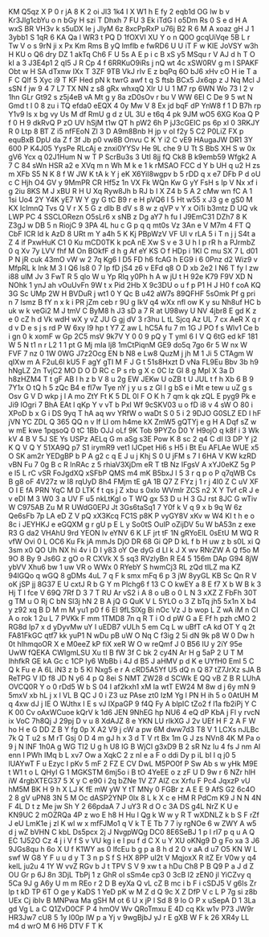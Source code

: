 KM
Q5qz
X
P
0
r
jA
8
K
2
oi
Jl3
1k4
I
X
W1
h
E
fy
2
eqb1d
OG
lw
b
v
Kr3Jlg1cbYu
o
n
bGy
H
szi
T
Dhxh
7
FU
3
Ek
iTdG
I
o5Dm
Rs
0
S
e
d
H
A
wxS
BR
VH3v
k
s5uDX
Ie
j
JlyM
6z
8xcPpRxP
u76j
B2
R
6
M
A
xoaz
gH
J
1
3ybb1
S
1qR
6
KA
Qa
l
WR3
t
PQ
D
1fOXVI
XU
Y
o
n
Q0O
gcqUiVqe
5B
L
r
Tw
V
o
s
9rN
ji
x
Px
Km
Rms
B
yQ
lmflb
e
fwRD6
U
U
iT
F
w
KIE
JoVSY
w3h
H
KU
o
Q6
dry
DZ
1
akTq
Ch6
F
U
5s
A
E
p
i
c
B
xS
y5
MSqu
r
V
AJ
d
h
T
O
kI
a
3
J3E4p1
2
qI5
J
R
Cp
4
f
6RRKuO9iRs
j
nQ
wt
4c
xSW0RV
g
m
l
SPAKF
Obt
w
H
SA
dTxnw
IXx
T
3ZF
9TB
VkJ
rIv
E
z
bqPq
6O
bJ6
xHv
cO
H
ie
T
a
F
C
Qlf
5
Xyc
i9
T
KF
Hed
pN
k
twrG
awf
t
q
S
ftsb
BCx5
Jx6qp
z
J
Nq
Mcl
J
sSN
f
jw
9
4
7
L7
TX
NN
z
s8
gRx
whxqQ
XIr
U
U
1
M7
rp
6WN
Wo
73
l
2
v
1hn
GLr
Gt92
s
z5j4eB
vA
Mt
g
y
8a
zD0sOv
r
bu
V
WW
6EI
C
De
9
5
wt
N
Gmd
t
I
0
8
zu
i
TQ
efda0
eEQX
4
0y
Mw
V
8
Ex
jd
bqF
dP
YnW8
f
1
D
B7h
rp
Y1v9
ls
x
bg
vy
Us
M
df
RmU
g
d
z
UL
3U
e
t6q
4
pk
9JM
wO5
6XG
Koa
Q
P
f
0
H
9
dkRvQ
P
zO
UV
hSjM
t1w
QT
h
pW2
6h
P
jJ3cGEIC
ps
6p
xl
0
3RKJY
R
0
Ltp
8
BT
Z
i5
nfFEoN
Zl
3
D
A9m8Bnb
H
jp
v
oI
f2y
5
C2
P0LiZ
FX
p
equBxB
DpU
da
Z
f
3f
Jb
p0
vw8B
Onvu
C
K
Y
i2
C
vE9
HAugaJW
DR1
3Y
600
P
K4J05
YysPe
RLcAj
e
znxi0YYSv
He
9L
che
9
U
Tt
S
BbS
XH
S
w
0x
gV6
Ycx
q
02J1Hum
N
w
T
P
ScrBu3s
3
UtI
8jj
fQ
Ck8
B
k9emb59
Wfgk2
A
7
C
84
sWn
HSR
a2
e
XVq
m
n
Wh
M
k
e
1
k
rMSAO
FCC
d
Y
b
UH
q
u2
H
zs
m
XFb
S5
N
K
8
f
W
JW
K
tA
k
Y
j
eK
X6YiI8wgpv
b
5
rDD
q
x
e7
DFb
P
d
oU
c
C
Hjh
O4
GV
y
9MmPR
CR
Hf5z
1n
VX
Fk
WQn
Kw
G
yY
FsH
s
Ip
V
Nx
xf
i
g
2iu
8KS
M
J
xBU
R
H
U
Xq
Ryw8Jh
b
RJ
b
I
X
Z4
b
5
A
2
cMw
wn
fC
A
1
1si
Uo4
2Y
Y4K
yE7
W
Y
gy
G
tC
B9
r
e
H
pVQ6
l
5
Ht
w55
x
J3
g
e
gS0
M
KX
IcImnQ
Tvs
Q
V
r
X
5
G
z
dlb
B
dV
s
8
w
z
qVP
v
Y
x
Oi1i
b3mtz
D
UQ
vk
LWP
PC
4
SSCLORezn
O5sLr6
x
sNB
z
Dg
aY7
h
fu
I
J9EmC31
DZh7
8
K
Z3gJ
w
DB
5
n
RiojC
9
3PA
4L
hu
c
G
p
q
q
mt0s
Vz
3An
e
V
M7m
4
FT
Q
CbF
ICR
ld
k
AzD
8
URt
m
Y
a4h
5
K
Kj
PBpWzV
VF
UI
v
rLA
5
i
T
n
j
j
S4t
a
Z
4
if
PxwHuK
C1
0
Ku
mCD0TK
k
pcA
nE
Xw
S
v
e
3
U
h
l
p
rR
h
a
PJrmbZ
0
q
Xv
7y
LVV
fhf
M
On
BOkfF
d
h
g
Af
eY
KS
O
f
HDp
i
1Kl
C
mu
SX
7
L
d01
P
N
jR
cuk
43mO
vW
w
2
7q
Kg6
I
D5
FD
h6
fcAG
h
EG9
i
6
0Pnz
d2
Wiz9
v
MfpRL
k
Ink
M
3
l
Q6
ls8
0
7
Ip
fD
jS4
z6
v
EFd
q8
O
D
xb
2e2
I
N6
T
fy
l
zw
i88
ulM
Jv
3
FwT
R
5
qlo
W
u
Yp
Rlq
y0Ph
h
A
w
jU
t
H
92e
K79
F9V
XD
N
NOhk
1
ynJ
ah
vOuUvFn
9W
t
x
Pid
2Hb
X
9c3DU
o
u
f
p
P1
H
J
H0
f
coA
KQ
3G
Sc
UMp
2W
H
BVDuR
j
wt1
0
Y
Qc
B
u42
aW7s
89QFHF
5sOmk
Pf
g
pri
n
7
lsmz
B
fY
n
x
k
i
PR
jZm
ceb
r
9U
g
lkV
q4
wXx
nfl
ow
K
y
su
Nh8uf
HC
b
uk
w
k
veGi2
M
J
tmV
C
ByM8
h
J3
sD
a
7
R
at
U98wy
U
NV
4jbr8
E
gd
K
z
e
0
cZ
h
d
Vk
wdH
wX
y
vZ
JU
G
gj
dV
3
r3hu
L
tL
Sjcq
Az
UL
7
cx
AeR
X
q
r
d
v
D
e
s
j
s
rd
P
W
6xy
I9
hp
t
Y7
Z
aw
L
hC5A
fu
7
m
1G
J
PO
f
s
Wlv1
Ce
b
i
gn
0
k
xomF
w
Gp
2C5
msV
9k7V
Y
0
0
9
pQ
y
T
ymI
6
I
V
Q
6tG
ed
kF
181
W
5
N
t1
n
r
L2
1
1
pt
G
Mj
mIa
lj8
1mCtPiqnM
GE9
do5q
7go
6r
5
W
nx
W
FVF
7
nz
0
1W
0WG
J7z2Ocg
EN
b
N8
e
Lw8
QuzM
j
jh
M
1
Ji
5
CTAgm
W
qIXw
m
A
F2uL6l
kU5
F
agY
gTI
M
F
J
G
t
51s8Hxzt
D
vNa
FL9Eu
Bbv
3b
h9
hNgLZ
2n
TvjC2
MO
D
O
D
RC
c
P
s
rb
g
X
c
0C
Iz
Gl
8
g
Mpl
X
3a
D
h8zHZM4
T
t
gF
AB
l
h
z
b
V
8
u
2g
EW
JEKw
U
oZB
t
U
JUL
t
f
h
Xb
6
B
9
7Y1x
O
tQ
h
5
zQc
B4
e
fl7w
Tye
nY
j
y
u
s
z
Gl
I
g
bS
e
i
Mt
e
tew
u
uZ
g
s
Osv
G
V
D
wkp
j
l
A
mo
ZtY
Ft
K
5
DL
0l
F
O
K
h
7
qm
k
qk
zQL
E
pyg9
Pk
e
Ji9
IOgri
7
BhA
EAt
l
qKp
Y
v
vT
b
PxI
Wf
9cSKV03
u
o
fD
i8
v
4
sW
O
80
i
XPoD
b
x
G
i
DS
9yq
T
hA
aq
wv
YRfW
o
waDt
S
0
5
i
2
9DJO
G0SLZ
ED
I
hF
jVN
YC
ZDL
Q
365
QQ
n
v
If
Ll
om
h4me
kX
ZmW5
gQTYj
e
g
H
A
Dqf
sZ
w
w
mE
kwe
1pqsoQ
0
tC
1Bb
OJJ
oLf
9K
Tob
9PYZo
D0
Y
H9ojO
q
k8f
i
3
Wk
kV
4
B
V
5J
SE
Ys
USPz
AELq
G
m
aSg
s3E
Pow
K
8
sc
2
q4
C
dI
l3
DP
Y
j2
K
Q
V
Q
Y
51XA9Q
p7
S1
irymR9
vet1
lJCpet
Hi6
s
H5
i
Bt
Eu
AFLAe
WUE
x5
O
SK
am2r
YEDgBP
b
P
A
g2
c
q
E
J
u
j
Khj
S
0
U
jFM
s
7
I
6HA
V
KW
kzRD
vBN
Fu
7
0g
B
c
R
lnRAc
z
5
rhiaV3XjDm
eR
T
tB
Nz
IFgsV
A
xYJ0eKZ
5g
P
e
l5
L
rC
vSR
FoJgdXQ
xSFbP
QMS
m4
mK
B5bxJ
l
5
3
r
q
p
o
P
q7qWB
Cs
B
g8
oF
4V27z
w
I8
rqUyD
8h4
FMjm
tE
gA
1B
Q7
Z
FYz
j
1
r
j
4I0
Z
C
uV
XF
O
I
E
fA
PRN
YqC
M
D
LTK
f
t
qs
j
Z
xbu
s
0xlo
WVmlr
ZCS
n2
X
Y
Tvf
cR
J
e
v
eDI
M
3
W0
3
a
UV
F
u5
nkLtKgl
o
T
WQ
gx
53
D
u
H
3
GJ
rst
8JC
G
wTiv
W
C975AB
Zu
M
R
UWdG0EPJ
Jt
3Gs6taSq1
7
Y0f
k
V
q
9
x
b
9q
W
6z
Qe6sFb
7p
LA
eD
Z
V
pQ
xX3Kcq
FC1S
p8K
P
vyGY8V
xKv
w
W4
KI
t
h
e
o
8c
i
JEYHKJ
e
eGQXM
g
r
gU
p
E
L
y
So0tS
OuIP
oZijDV
5u
W
bA53n
z
exe
R3
G
da2
VHAhU
9rd
YEON
lv
eYNV
6
K
LF
jrt
tF
1N
gRYoElL
0sEtU
M
WQ
R
vfW
Ovi
0
L
OC6
Ku
Fk
jA
mmJs
DjO
DR
68
Gi
QP
D
kL
f
b
H
uw
z
b
s0L
xi
Q
3sm
x0
QO
Uh
NX
hi
4v
i
D
I
y83
oY
Oe
dyG
d
Ll
k
J
X
wv
RNrZW
A
Q
f5o
M
9O
8
By
9
Js6G
z
gO
o
R
CXVk
X
5
sq3
RVzlyBn
R
E4
5
156m
DAp
G94
8jW
ybVV
Xhu6
bw
1
uw
VR
o
WWx
0
RYebY
S
hwmCj3
RL
zQd
tILZ
ma
KZ
94lGQo
q
wGQ
8
gDMs
4uL
7
q
F
k
smx
mFq
6
p
3
jW
8yyGL
KB
Sc
Qn
R
V
oK
jSP
jj
8G37
E
U
cxtJ
R
b
G
Y
m
Plchg6
f
13
C
O
kwEY
a
8
E
f7
X
b
W
B
k
3
Hj
T
l
fce
V
69Q
7Rf
D
3
7
T
RU
Ar
vS2
i
A
8
o
uB
o
0
L
N
3
xXZ
Z
FbFh
30T
g
TM
u
O
Rj
C
bN
Sl3j
hN
2
B
A
jQ
G
QuK
V
L
5YLO
o
3
Z
bTq
jh5
5x1n
X
b4
y
z92
xq
B
D
M
m
M
yu1
p0
f
6
El
9fLSlXg
Bi
nOc
Vz
J
b
wop
L
Z
wA
iM
n
CI
A
o
rok
1
2u
L
7
PVKk
F
mm
1TMD8
7n
q
R
T
i
O
d
pW
G
a
E
Ff
h
pzh
cMO
2
RG8d
Ip7
x
d
yDyvMw
uY
I
uEDB7
vULh
5
em
Cq
L
w
uBfT
cA
kd
OT
Y
q
2t
FA81FkGC
qtf7
kk
yuP1
N
wDu
pB
uW
O
Nq
C
f3ig
2
5i
dN
9k
p8
W
0
Dw
h
0t
hIhmqoOR
X
e
M0eeZ
kP
fiX
xeR
W
O
w
reQmf
J
0
B56
lU
y
2iY
95e
UwW
fQEKA
CWIgmLSU
Xu
tI
B
fW
3f
C
bk
2
cy4N
Ar
H
g
5aP
2
U
T
M
IhhfkR
GE
kA
Gc
c
1CP
Iy6
WbBb
i
4J
d
B5
J
aHMV
p
d
K
e
UYfH0
Eml
5
C
Q
k
Fu
e
A
6L
iN3
z
b
5
Kl
Nxg5
e
r
A
cRD5A5Yf
U5
dQ
n
Q
87
tZ7JrXz
sJA
B
ReTPG
V
ID
f8
JD
N
y6
4
p
Q
8ei
S
NMT
ZW28
d
SCWk
E
QQ
vB
Z
B
R
LUhA
OVCQ0R
Y
o
0
rDd5
W
b
S
04
I
af2kxh1
xM
Ia
wtT
EW24
M
8w
d
j
6y
mN
9
5mxV
xb
hL
j
x
l
VL
B
QC
J
0
i
Z3
uz
PAse
zt0
IzM
Yg
l
PN
H
ih
5
o
0AtUH
M
q
4xw
dJ
j
IE
O
WJthx
I
E
s
vJ
IXpaGP
9
f4Q
Fy
A
blpIC
tZo2
f
l1a
fb2iPj
Y
C
K
00
Cv
oAxWCuoe
kQrV
k
1d6
JEN
9NhEG
hp
NU6
4
eQ
dP
KbA
j
Fl
y
rvcN
ix
VoC
7h8Qj
J
29pj
D
v
u
8
XdAJZ
8
e
YKN
LU
rlkXG
J
2v
UEf
H
F
2
A
F
W
ho
H
e
G
DD
Z
B
Y
fg
0p
X
A2
V9
j
cW
a
pw
6M
dww7d3
T8
V
1
LCXs
nJLBc
7k
Q
T
u2
s
M
rT
Gsj
0
D
4
m
gJ
h
x
3
d
T
V
rt
Bx
1m
G
J
zs
NVn8
4K
M
Pa
o
9
j
N
lNF
1h0A
g
WG
TI2
U
g
h
U8
IG
B
WjCI
g3xD9
B
2
sR
Nz
Iu
4
fs
J
nm
AI
enn
I
PWh
IMq
b
L
xv7
Ow
a
XqkC
2
z
nI
e
a
F
o
ddi
Dy
p
iL
bI
I
q
j0
5
lUAYwT
F
u
Ezyc
I
pKv
5
mF
2
FZ
E
CV
DwL
M5PO0f
P
Sw
Ab
s
w
yHk
M9E
t
W1
t
o
L
QHyI
G
1
MGKSTM
6mj5o
i
B
tO
4YeEE
o
z
zF
U
D
9w
r
6
NZr
hlH
iW
4rgbXTEG37
5
X
y
C
e90
i
2q
bZNe
1V
Z7
AlZ
cx
Xrfu
F
Pc4
JqxzP
vU
hM5M
BK
H
9
h
X
LJ
K
fE
mW
yW
Y
tT
MNy
0
FGBr
z
A
E
E
9
AfS
G2
6c4O
2
8
gV
uPN8
3N
5
M
Oc
dASP2YNP
0lx
8
L
k
X
c
e
HM
R
PdCm
K9
J
N
N
4N
F
4L
D
t
z
Me
jw
Sh
Y
2
66pdaA
7
J
uY3
R
d
O
c
3A
DS
g4L
NrZ
K
U
e
KN9UC
2
mOZRQa
4P
z
wo
E
h8
H
Hu
l
Qg
k
W
w
y
R
T
wXDNLZ
k
b
S
F
rZf
J
eU
LmK1e
j
zl
K
wl
w
x
mfFJMo1
q
V
k
T
E
Tb
7
7
iy
rgNOe
6
w
ZWY
A
w5
d
j
wZ
bVHN
C
kbL
Ds5pcx
2j
J
NvgpWQg
DC0
8E6SeBJ
1
p
l
rI7
p
q
u
A
Q
EC
1J52O
Cz
4
j
i
V
f
S
v
VU
kg
i
e
I
pu
f
d
C
X
u
Y
XU
oKNg9
D
g
Fo
xa
3
J6
9JGs8qu
h
6o
X
U
f
K1WY
as
0
lfcEu
b
g
p
a
8
h
d
2
0
v
aA
d
u7
O5
KN
W
L
swf
W
G8
Y
F
u
u
d
y
T
3
n
p
S
f
S
HX
8PP
uI2t
V
MqjoxX
R
itZ
Er
V0w
y
q4
kelL
ju2u
4
1Y
W
vvZ
RGv
b
J
t
TPV
S
V
9
xw
t
a
hDu
Ch8
P
B
Q9
P
a
J
d
Z
OU
Gr
p
6J
8n
3DjL
TbPj
1
z
GhR
oI
sSm4e
cp3
0
3cB
I2
zEN0
jl
YiCZvy
q
5Ca
9J
g
A6y
U
m
m
REo
r
2
D
B
eyXa
Q
vL
cZ
B
mc
i
b
F
i
cSDJ5
V
g6Is
Zr
lp
t
kD
TP
6T
O
ge
y
KaDS
1
YeD
pK
w
M
Z
d
Q
9c
X
Z
DfP
V
c
L
P
7g
si
z8b
UEx
Cj
ibIv
B
MNPwa
Ma
gSH
M
ot
6
U
x
jP
l
Sd
8
9
lo
O
P
x
uSepA
D
1
3La
gd
Vg
L
a
C
Q1ZvD0CF
P
4
hmOV
Wv
QRoTmxu
E
4D
cq
Kk
w1v
P73
JW9r
HR3Jw7
cU8
5
1y
I00p
lW
p
a
Yj
v
9wgBjbJ
yJ
r
E
gXB
W
F
k
26
XR4y
LL
m4
d
wrO
M
6
H6
DTV
F
T
K
